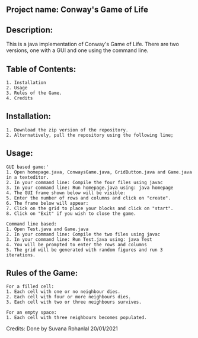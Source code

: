 ## Project name: Conway's Game of Life

## Description: 
This is a java implementation of Conway's Game of Life. There are two versions, one with a GUI and one using the command line. 

## Table of Contents: 
	1. Installation
	2. Usage
	3. Rules of the Game.
	4. Credits

## Installation: 
	1. Download the zip version of the repository.
	2. Alternatively, pull the repository using the following line;
		
 
## Usage: 
	GUI based game:'
	1. Open homepage.java, ConwaysGame.java, GridButton.java and Game.java in a texteditor.
	2. In your command line: Compile the four files using javac
	3. In your command line: Run homepage.java using: java homepage
	4. The GUI frame shown below will be visible:
	5. Enter the number of rows and columns and click on "create". 
	6. The frame below will appear:
	7. Click on the grid to place your blocks and click on "start".
	8. Click on "Exit" if you wish to close the game.

	Command line based:
	1. Open Test.java and Game.java
	2. In your command line: Compile the two files using javac
	3. In your command line: Run Test.java using: java Test
	4. You will be prompted to enter the rows and columns
	5. The grid will be generated with random figures and run 3 iterations.

## Rules of the Game:
	For a filled cell:
	1. Each cell with one or no neighbour dies.
	2. Each cell with four or more neighbours dies.
	3. Each cell with two or three neighbours survives.

	For an empty space:
	1. Each cell with three neighbours becomes populated.

Credits: Done by Suvana Rohanlal
	 20/01/2021
